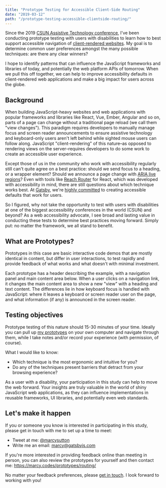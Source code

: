 ```yaml
---
title: "Prototype Testing for Accessible Client-Side Routing"
date: "2019-03-12"
path: "/prototype-testing-accessible-clientside-routing/"
---
```


Since the 2019 [CSUN Assistive Technology conference](http://www.csun.edu/cod/conference/2019/sessions/index.php/public/website_pages/view/1), I've been conducting prototype testing with users with disabilities to learn how to best support accessible navigation of [client-rendered websites](https://www.smashingmagazine.com/2015/05/client-rendered-accessibility/). My goal is to determine common user preferences amongst the many possible techniques: are there any clear winners?

I hope to identify patterns that can influence the JavaScript frameworks and libraries of today, and potentially the web platform APIs of tomorrow. When we pull this off together, we can help to improve accessibility defaults in client-rendered web applications and make a big impact for users across the globe.

## Background

When building JavaScript-heavy websites and web applications with popular frameworks and libraries like React, Vue, Ember, Angular and so on, parts of a page can change without a traditional page reload (we call them "view changes"). This paradigm requires developers to manually manage focus and screen reader announcements to ensure assistive technology and keyboard-only users aren't left behind while sighted mouse users can follow along. JavaScript "client-rendering" of this nature–as opposed to rendering views on the server–requires developers to do some work to create an accessible user experience.

Except those of us in the community who work with accessibility regularly still can't quite agree on a best practice: should we send focus to a heading, or a wrapper element? Should we announce a page change with [ARIA live regions](https://developer.mozilla.org/en-US/docs/Web/Accessibility/ARIA/ARIA_Live_Regions)? Even with tools like [Reach Router](https://github.com/reach/router) for React, which was developed with accessibility in mind, there are still questions about which technique works best. At [Gatsby](https://gatsbyjs.org), we're [highly committed](https://www.gatsbyjs.org/blog/2019-04-18-gatsby-commitment-to-accessibility/) to creating accessible defaults that work for users.

So I figured, why not take the opportunity to test with users with disabilities at one of the biggest accessibility conferences in the world (CSUN) and beyond? As a web accessibility advocate, I see broad and lasting value in conducting these tests to determine best practices moving forward. Simply put: no matter the framework, we all stand to benefit.

## What are Prototypes?

Prototypes in this case are basic interactive code demos that are mostly identical in content, but differ in user interactions, to test rapidly and provide feedback of what works and what doesn't with minimal investment.

Each prototype has a header describing the example, with a navigation panel and main content area below. When a user clicks on a navigation link, it changes the main content area to show a new "view" with a heading and text content. The differences lie in how keyboard focus is handled with JavaScript: where it leaves a keyboard or screen reader user on the page, and what information (if any) is announced in the screen reader.

## Testing objectives

Prototype testing of this nature should 15-30 minutes of your time. Ideally you can pull up [my prototypes](https://marcy.codes/prototypes/routing/) on your own computer and navigate through them, while I take notes and/or record your experience (with permission, of course).

What I would like to know:

- Which technique is the most ergonomic and intuitive for you?
- Do any of the techniques present barriers that detract from your browsing experience?

As a user with a disability, your participation in this study can help to move the web forward. Your insights are truly valuable in the world of shiny JavaScript web applications, as they can influence implementations in reusable frameworks, UI libraries, and potentially even web standards.

## Let's make it happen

If you or someone you know is interested in participating in this study, please get in touch with me to set up a time to meet:

- Tweet at me: [@marcysutton](https://twitter.com/marcysutton)
- Write me an email: [marcy@gatsbyjs.com](mailto:marcy@gatsbyjs.com)

If you're more interested in providing feedback online than meeting in person, you can also review the prototypes for yourself and then contact me: https://marcy.codes/prototypes/routing/

No matter your feedback preferences, please [get in touch](https://marcysutton.com/contact/). I look forward to working with you!
